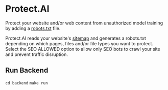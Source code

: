 # Protect.AI
Protect your website and/or web content from unauthorized model training by adding a [robots.txt](https://www.cloudflare.com/learning/bots/what-is-robots-txt/) file. 

Protect.AI reads your website's [sitemap](https://developers.google.com/search/docs/crawling-indexing/sitemaps/overview) and generates a robots.txt depending on which pages, files and/or file types you want to protect. Select the SEO ALLOWED option to allow only SEO bots to crawl your site and prevent traffic disruption. 

## Run Backend
`cd backend`
`make run`
